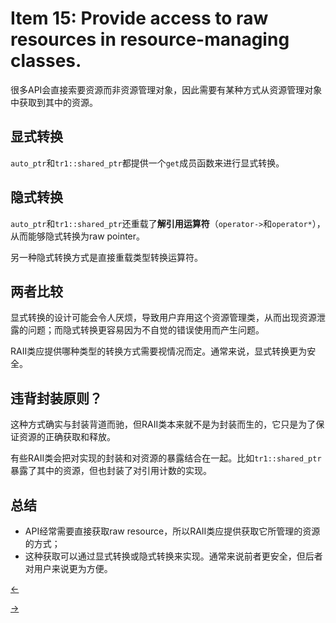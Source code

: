 # Item 15: Provide access to raw resources in resource-managing classes.
很多API会直接索要资源而非资源管理对象，因此需要有某种方式从资源管理对象中获取到其中的资源。

## 显式转换

`auto_ptr`和`tr1::shared_ptr`都提供一个`get`成员函数来进行显式转换。

## 隐式转换

`auto_ptr`和`tr1::shared_ptr`还重载了**解引用运算符**（`operator->`和`operator*`），从而能够隐式转换为raw pointer。

另一种隐式转换方式是直接重载类型转换运算符。

## 两者比较

显式转换的设计可能会令人厌烦，导致用户弃用这个资源管理类，从而出现资源泄露的问题；而隐式转换更容易因为不自觉的错误使用而产生问题。

RAII类应提供哪种类型的转换方式需要视情况而定。通常来说，显式转换更为安全。

## 违背封装原则？

这种方式确实与封装背道而驰，但RAII类本来就不是为封装而生的，它只是为了保证资源的正确获取和释放。

有些RAII类会把对实现的封装和对资源的暴露结合在一起。比如`tr1::shared_ptr`暴露了其中的资源，但也封装了对引用计数的实现。

## 总结

- API经常需要直接获取raw resource，所以RAII类应提供获取它所管理的资源的方式；
- 这种获取可以通过显式转换或隐式转换来实现。通常来说前者更安全，但后者对用户来说更为方便。

<a href="../Item%2014"><-</a>

<a href="../Item%2016">-></a>
